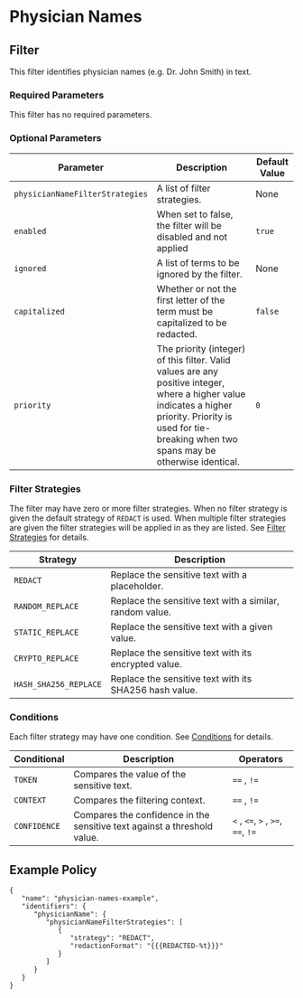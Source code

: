 # Physician Names

## Filter

This filter identifies physician names (e.g. Dr. John Smith) in text.

### Required Parameters

This filter has no required parameters.

### Optional Parameters

| Parameter                       | Description                                                                                                                                                                                                  | Default Value |
|---------------------------------|--------------------------------------------------------------------------------------------------------------------------------------------------------------------------------------------------------------|---------------|
| `physicianNameFilterStrategies` | A list of filter strategies.                                                                                                                                                                                 | None          |
| `enabled`                       | When set to false, the filter will be disabled and not applied                                                                                                                                               | `true`        |
| `ignored`                       | A list of terms to be ignored by the filter.                                                                                                                                                                 | None          |
| `capitalized`                   | Whether or not the first letter of the term must be capitalized to be redacted.                                                                                                                              | `false`       |
| `priority`                      | The priority (integer) of this filter. Valid values are any positive integer, where a higher value indicates a higher priority. Priority is used for tie-breaking when two spans may be otherwise identical. | `0`           |

### Filter Strategies

The filter may have zero or more filter strategies. When no filter strategy is given the default strategy of `REDACT` is
used. When multiple filter strategies are given the filter strategies will be applied in as they are listed.
See [Filter Strategies](#filter-strategies) for details.

| Strategy              | Description                                              |
|-----------------------|----------------------------------------------------------|
| `REDACT`              | Replace the sensitive text with a placeholder.           |
| `RANDOM_REPLACE`      | Replace the sensitive text with a similar, random value. |
| `STATIC_REPLACE`      | Replace the sensitive text with a given value.           |
| `CRYPTO_REPLACE`      | Replace the sensitive text with its encrypted value.     |
| `HASH_SHA256_REPLACE` | Replace the sensitive text with its SHA256 hash value.   |

### Conditions

Each filter strategy may have one condition. See [Conditions](#conditions) for details.

| Conditional  | Description                                                              | Operators                          |
|--------------|--------------------------------------------------------------------------|------------------------------------|
| `TOKEN`      | Compares the value of the sensitive text.                                | `==` , `!=`                        |
| `CONTEXT`    | Compares the filtering context.                                          | `==` , `!=`                        |
| `CONFIDENCE` | Compares the confidence in the sensitive text against a threshold value. | `<` , `<=`, `>` , `>=`, `==`, `!=` |

## Example Policy

```
{
   "name": "physician-names-example",
   "identifiers": {
      "physicianName": {
         "physicianNameFilterStrategies": [
            {
               "strategy": "REDACT",
               "redactionFormat": "{{{REDACTED-%t}}}"
            }
         ]
      }
   }
}
```
